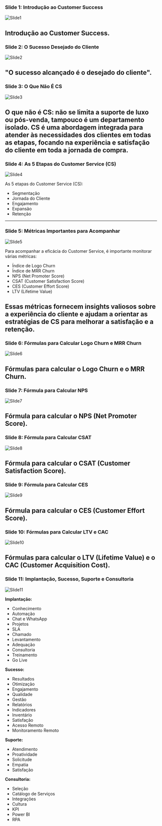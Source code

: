 ### Slide 1: Introdução ao Customer Success
![Slide1](https://github.com/LuanLgn/Aula03/blob/main/Aula%203/Slide%201%20defini%C3%A7%C3%A3o.PNG)

Introdução ao Customer Success.
---
### Slide 2: O Sucesso Desejado do Cliente
![Slide2](https://github.com/LuanLgn/Aula03/blob/main/Aula%203/Slide%202%20clientes.PNG)

"O sucesso alcançado é o desejado do cliente".
---
### Slide 3: O Que Não É CS 
![Slide3](https://github.com/LuanLgn/Aula03/blob/main/Aula%203/Slide%203%20o%20que%20n%C3%A3o%20%C3%A9%20cs.PNG)

O que não é CS: não se limita a suporte de luxo ou pós-venda, tampouco é um departamento isolado. CS é uma abordagem integrada para atender às necessidades dos clientes em todas as etapas, focando na experiência e satisfação do cliente em toda a jornada de compra.
---
### Slide 4: As 5 Etapas do Customer Service (CS)
![Slide4](https://github.com/LuanLgn/Aula03/blob/main/Aula%203/Slide%204%20etapas%20do%20cs.PNG)

As 5 etapas do Customer Service (CS):
- Segmentação
- Jornada do Cliente
- Engajamento
- Expansão
- Retenção
---
### Slide 5: Métricas Importantes para Acompanhar
![Slide5](https://github.com/LuanLgn/Aula03/blob/main/Aula%203/Slide%205%20quais%20m%C3%A9tricas%20acompanhar.PNG)

Para acompanhar a eficácia do Customer Service, é importante monitorar várias métricas:
- Índice de Logo Churn
- Índice de MRR Churn
- NPS (Net Promoter Score)
- CSAT (Customer Satisfaction Score)
- CES (Customer Effort Score)
- LTV (Lifetime Value)

Essas métricas fornecem insights valiosos sobre a experiência do cliente e ajudam a orientar as estratégias de CS para melhorar a satisfação e a retenção.
---
### Slide 6: Fórmulas para Calcular Logo Churn e MRR Churn
![Slide6](https://github.com/LuanLgn/Aula03/blob/main/Aula%203/Slide%206%20como%20calcular.PNG)

Fórmulas para calcular o Logo Churn e o MRR Churn.
---
### Slide 7: Fórmula para Calcular NPS
![Slide7](https://github.com/LuanLgn/Aula03/blob/main/Aula%203/Slide%207%20como%20calcular%20nps.PNG)

Fórmula para calcular o NPS (Net Promoter Score).
---
### Slide 8: Fórmula para Calcular CSAT
![Slide8](https://github.com/LuanLgn/Aula03/blob/main/Aula%203/Slide%208%20CES.PNG)

Fórmula para calcular o CSAT (Customer Satisfaction Score).
---
### Slide 9: Fórmula para Calcular CES
![Slide9](https://github.com/LuanLgn/Aula03/blob/main/Aula%203/Slide%209%20csat.PNG)

Fórmula para calcular o CES (Customer Effort Score).
---
### Slide 10: Fórmulas para Calcular LTV e CAC
![Slide10](https://github.com/LuanLgn/Aula03/blob/main/Aula%203/Slide%2010%20ltv%20cac.PNG)

Fórmulas para calcular o LTV (Lifetime Value) e o CAC (Customer Acquisition Cost).
---
### Slide 11: Implantação, Sucesso, Suporte e Consultoria
![Slide11](https://github.com/LuanLgn/Aula03/blob/main/Aula%203/Slide%2011%20implanta%C3%A7ao%20sucesso%20suporte.PNG)

**Implantação:**
- Conhecimento
- Automação
- Chat e WhatsApp
- Projetos
- SLA
- Chamado
- Levantamento
- Adequação
- Consultoria
- Treinamento
- Go Live

**Sucesso:**
- Resultados
- Otimização
- Engajamento
- Qualidade
- Gestão
- Relatórios
- Indicadores
- Inventário
- Satisfação
- Acesso Remoto
- Monitoramento Remoto

**Suporte:**
- Atendimento
- Proatividade
- Solicitude
- Empatia
- Satisfação

**Consultoria:**
- Seleção
- Catálogo de Serviços
- Integrações
- Cultura
- KPI
- Power BI
- RPA
